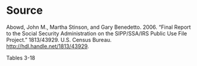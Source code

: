 # Source

Abowd, John M., Martha Stinson, and Gary Benedetto. 2006. “Final Report to the Social Security Administration on the SIPP/SSA/IRS Public Use File Project.” 1813/43929. U.S. Census Bureau. http://hdl.handle.net/1813/43929.

Tables 3-18
